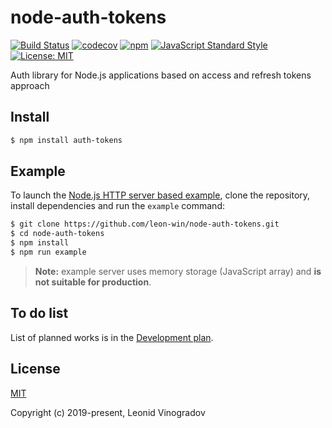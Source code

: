 # node-auth-tokens

[![Build Status](https://img.shields.io/travis/leon-win/node-auth-tokens?style=flat-square)](https://travis-ci.org/leon-win/node-auth-tokens)
[![codecov](https://img.shields.io/codecov/c/github/leon-win/node-auth-tokens?style=flat-square)](https://codecov.io/gh/leon-win/node-auth-tokens)
[![npm](https://img.shields.io/npm/v/auth-tokens?style=flat-square)](https://www.npmjs.com/package/auth-tokens)
[![JavaScript Standard Style](https://img.shields.io/badge/code_style-standard-brightgreen.svg?style=flat-square)](https://standardjs.com)
[![License: MIT](https://img.shields.io/github/license/leon-win/node-auth-tokens?style=flat-square)](http://opensource.org/licenses/MIT)

Auth library for Node.js applications based on access and refresh tokens approach

## Install

```sh
$ npm install auth-tokens
```

## Example

To launch the [Node.js HTTP server based example](example), clone the repository, install dependencies and run the `example` command:

```sh
$ git clone https://github.com/leon-win/node-auth-tokens.git
$ cd node-auth-tokens
$ npm install
$ npm run example
```

> **Note:** example server uses memory storage (JavaScript array) and **is not suitable for production**.

## To do list

List of planned works is in the [Development plan](https://github.com/leon-win/node-auth-tokens/projects/1).

## License

[MIT](LICENSE)

Copyright (c) 2019-present, Leonid Vinogradov

